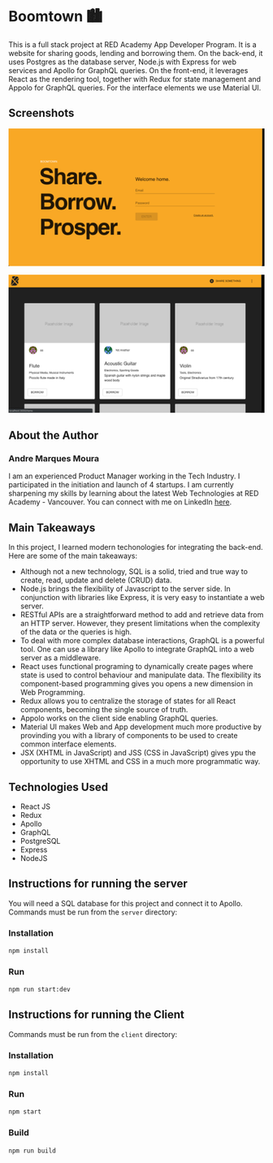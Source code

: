 # Boomtown 🏙

This is a full stack project at RED Academy App Developer Program. It is a website for sharing goods, lending and borrowing them. On the back-end, it uses Postgres as the database server, Node.js with Express for web services and Apollo for GraphQL queries. On the front-end, it leverages React as the rendering tool, together with Redux for state management and Appolo for GraphQL queries. For the interface elements we use Material UI.

## Screenshots

![Login Page](screenshots/Boomtown_1.png)

![Items Page](screenshots/Boomtown_2.png)

## About the Author

### Andre Marques Moura

I am an experienced Product Manager working in the Tech Industry. I participated in the initiation and launch of 4 startups. I am currently sharpening my skills by learning about the latest Web Technologies at RED Academy - Vancouver. You can connect with me on LinkedIn [here](https://www.linkedin.com/in/andre-marques-moura).

## Main Takeaways

In this project, I learned modern techonologies for integrating the back-end. Here are some of the main takeaways:

- Although not a new technology, SQL is a solid, tried and true way to create, read, update and delete (CRUD) data.
- Node.js brings the flexibility of Javascript to the server side. In conjunction with libraries like Express, it is very easy to instantiate a web server.
- RESTful APIs are a straightforward method to add and retrieve data from an HTTP server. However, they present limitations when the complexity of the data or the queries is high.
- To deal with more complex database interactions, GraphQL is a powerful tool. One can use a library like Apollo to integrate GraphQL into a web server as a middleware.
- React uses functional programing to dynamically create pages where state is used to control behaviour and manipulate data. The flexibility its component-based programming gives you opens a new dimension in Web Programming.
- Redux allows you to centralize the storage of states for all React components, becoming the single source of truth.
- Appolo works on the client side enabling GraphQL queries.
- Material UI makes Web and App development much more productive by provinding you with a library of components to be used to create common interface elements.
- JSX (XHTML in JavaScript) and JSS (CSS in JavaScript) gives ypu the opportunity to use XHTML and CSS in a much more programmatic way.

## Technologies Used

- React JS
- Redux
- Apollo
- GraphQL
- PostgreSQL
- Express
- NodeJS

## Instructions for running the server

You will need a SQL database for this project and connect it to Apollo. Commands must be run from the `server` directory:

### Installation

```bash
npm install
```

### Run

```bash
npm run start:dev
```

## Instructions for running the Client

Commands must be run from the `client` directory:

### Installation

```bash
npm install
```

### Run

```bash
npm start
```

### Build

```bash
npm run build
```
